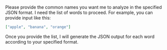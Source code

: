 Please provide the common names you want me to analyze in the specified JSON format. I need the list of words to proceed. For example, you can provide input like this:

```json
["apple", "banana", "orange"]
```

Once you provide the list, I will generate the JSON output for each word according to your specified format.
 